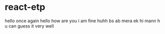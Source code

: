 # react-etp

hello once again
hello how are you
i am fine huhh
bs ab mera ek hi mann h u can guess it very well
